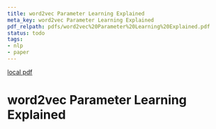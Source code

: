 ```yaml
---
title: word2vec Parameter Learning Explained
meta_key: word2vec Parameter Learning Explained
pdf_relpath: pdfs/word2vec%20Parameter%20Learning%20Explained.pdf
status: todo
tags:
- nlp
- paper
---
```


[local pdf](../../../pdfs/word2vec%20Parameter%20Learning%20Explained.pdf)

# word2vec Parameter Learning Explained
